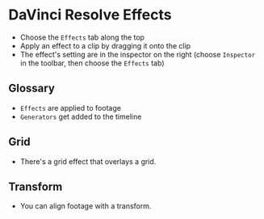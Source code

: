 # DaVinci Resolve Effects

- Choose the `Effects` tab along the top
- Apply an effect to a clip by dragging it onto the clip
- The effect's setting are in the inspector on the right (choose `Inspector` in the toolbar, then choose the `Effects` tab)

## Glossary

- `Effects` are applied to footage
- `Generators` get added to the timeline

## Grid

- There's a grid effect that overlays a grid.

## Transform

- You can align footage with a transform.
